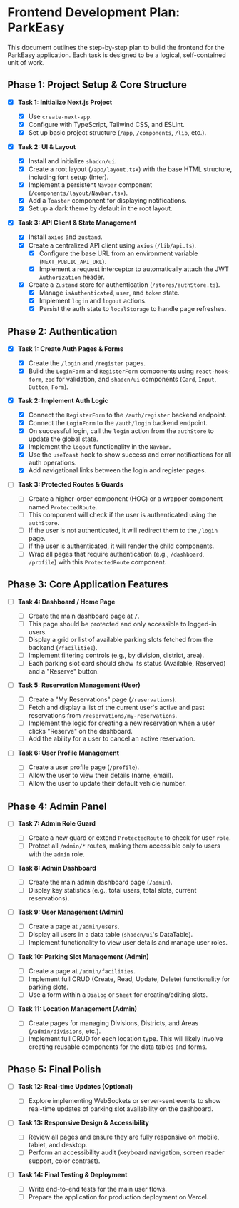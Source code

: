 # Frontend Development Plan: ParkEasy

This document outlines the step-by-step plan to build the frontend for the ParkEasy application. Each task is designed to be a logical, self-contained unit of work.

## Phase 1: Project Setup & Core Structure

- [x] **Task 1: Initialize Next.js Project**

  - [x] Use `create-next-app`.
  - [x] Configure with TypeScript, Tailwind CSS, and ESLint.
  - [x] Set up basic project structure (`/app`, `/components`, `/lib`, etc.).

- [x] **Task 2: UI & Layout**

  - [x] Install and initialize `shadcn/ui`.
  - [x] Create a root layout (`/app/layout.tsx`) with the base HTML structure, including font setup (Inter).
  - [x] Implement a persistent `Navbar` component (`/components/layout/Navbar.tsx`).
  - [x] Add a `Toaster` component for displaying notifications.
  - [x] Set up a dark theme by default in the root layout.

- [x] **Task 3: API Client & State Management**
  - [x] Install `axios` and `zustand`.
  - [x] Create a centralized API client using `axios` (`/lib/api.ts`).
    - [x] Configure the base URL from an environment variable (`NEXT_PUBLIC_API_URL`).
    - [x] Implement a request interceptor to automatically attach the JWT `Authorization` header.
  - [x] Create a `Zustand` store for authentication (`/stores/authStore.ts`).
    - [x] Manage `isAuthenticated`, `user`, and `token` state.
    - [x] Implement `login` and `logout` actions.
    - [x] Persist the auth state to `localStorage` to handle page refreshes.

## Phase 2: Authentication

- [x] **Task 1: Create Auth Pages & Forms**

  - [x] Create the `/login` and `/register` pages.
  - [x] Build the `LoginForm` and `RegisterForm` components using `react-hook-form`, `zod` for validation, and `shadcn/ui` components (`Card`, `Input`, `Button`, `Form`).

- [x] **Task 2: Implement Auth Logic**

  - [x] Connect the `RegisterForm` to the `/auth/register` backend endpoint.
  - [x] Connect the `LoginForm` to the `/auth/login` backend endpoint.
  - [x] On successful login, call the `login` action from the `authStore` to update the global state.
  - [x] Implement the `logout` functionality in the `Navbar`.
  - [x] Use the `useToast` hook to show success and error notifications for all auth operations.
  - [x] Add navigational links between the login and register pages.

- [ ] **Task 3: Protected Routes & Guards**
  - [ ] Create a higher-order component (HOC) or a wrapper component named `ProtectedRoute`.
  - [ ] This component will check if the user is authenticated using the `authStore`.
  - [ ] If the user is not authenticated, it will redirect them to the `/login` page.
  - [ ] If the user is authenticated, it will render the child components.
  - [ ] Wrap all pages that require authentication (e.g., `/dashboard`, `/profile`) with this `ProtectedRoute` component.

## Phase 3: Core Application Features

- [ ] **Task 4: Dashboard / Home Page**

  - [ ] Create the main dashboard page at `/`.
  - [ ] This page should be protected and only accessible to logged-in users.
  - [ ] Display a grid or list of available parking slots fetched from the backend (`/facilities`).
  - [ ] Implement filtering controls (e.g., by division, district, area).
  - [ ] Each parking slot card should show its status (Available, Reserved) and a "Reserve" button.

- [ ] **Task 5: Reservation Management (User)**

  - [ ] Create a "My Reservations" page (`/reservations`).
  - [ ] Fetch and display a list of the current user's active and past reservations from `/reservations/my-reservations`.
  - [ ] Implement the logic for creating a new reservation when a user clicks "Reserve" on the dashboard.
  - [ ] Add the ability for a user to cancel an active reservation.

- [ ] **Task 6: User Profile Management**
  - [ ] Create a user profile page (`/profile`).
  - [ ] Allow the user to view their details (name, email).
  - [ ] Allow the user to update their default vehicle number.

## Phase 4: Admin Panel

- [ ] **Task 7: Admin Role Guard**

  - [ ] Create a new guard or extend `ProtectedRoute` to check for user `role`.
  - [ ] Protect all `/admin/*` routes, making them accessible only to users with the `admin` role.

- [ ] **Task 8: Admin Dashboard**

  - [ ] Create the main admin dashboard page (`/admin`).
  - [ ] Display key statistics (e.g., total users, total slots, current reservations).

- [ ] **Task 9: User Management (Admin)**

  - [ ] Create a page at `/admin/users`.
  - [ ] Display all users in a data table (`shadcn/ui`'s DataTable).
  - [ ] Implement functionality to view user details and manage user roles.

- [ ] **Task 10: Parking Slot Management (Admin)**

  - [ ] Create a page at `/admin/facilities`.
  - [ ] Implement full CRUD (Create, Read, Update, Delete) functionality for parking slots.
  - [ ] Use a form within a `Dialog` or `Sheet` for creating/editing slots.

- [ ] **Task 11: Location Management (Admin)**
  - [ ] Create pages for managing Divisions, Districts, and Areas (`/admin/divisions`, etc.).
  - [ ] Implement full CRUD for each location type. This will likely involve creating reusable components for the data tables and forms.

## Phase 5: Final Polish

- [ ] **Task 12: Real-time Updates (Optional)**

  - [ ] Explore implementing WebSockets or server-sent events to show real-time updates of parking slot availability on the dashboard.

- [ ] **Task 13: Responsive Design & Accessibility**

  - [ ] Review all pages and ensure they are fully responsive on mobile, tablet, and desktop.
  - [ ] Perform an accessibility audit (keyboard navigation, screen reader support, color contrast).

- [ ] **Task 14: Final Testing & Deployment**
  - [ ] Write end-to-end tests for the main user flows.
  - [ ] Prepare the application for production deployment on Vercel.
